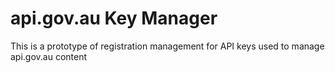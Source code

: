 # api.gov.au Key Manager 

This is a prototype of registration management for API keys used to manage api.gov.au content

